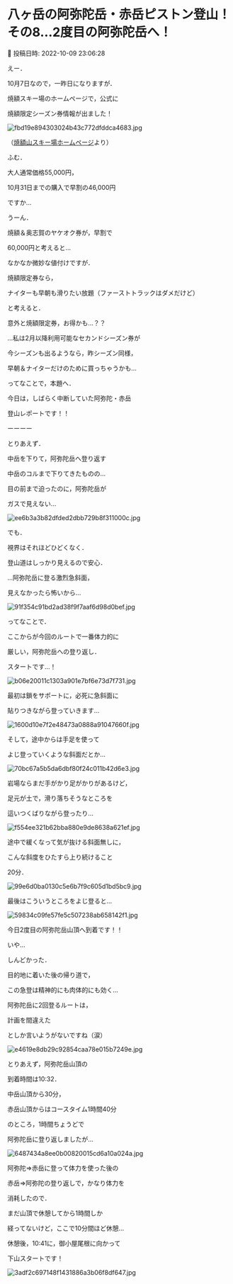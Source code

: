 # 八ヶ岳の阿弥陀岳・赤岳ピストン登山！その8…2度目の阿弥陀岳へ！

📅 投稿日時: 2022-10-09 23:06:28

えー．


10月7日なので，一昨日になりますが．


焼額スキー場のホームページで，公式に


焼額限定シーズン券情報が出ました！







![fbd19e894303024b43c772dfddca4683.jpg](images/fbd19e894303024b43c772dfddca4683.jpg)




（[焼額山スキー場ホームページ](https://www.princehotels.co.jp/ski/shiga/informations/seasonpass202223/)より）





ふむ．


大人通常価格55,000円，


10月31日までの購入で早割の46,000円


ですか…





うーん．


焼額＆奥志賀のヤケオク券が，早割で


60,000円と考えると…


なかなか微妙な値付けですが．





焼額限定券なら，


ナイターも早朝も滑りたい放題（ファーストトラックはダメだけど）


と考えると．


意外と焼額限定券，お得かも…？？





…私は2月以降利用可能なセカンドシーズン券が


今シーズンも出るようなら，昨シーズン同様，


早朝＆ナイターだけのために買っちゃうかも…





ってなことで，本題へ．


今日は，しばらく中断していた阿弥陀・赤岳


登山レポートです！！





ーーーー


とりあえず．


中岳を下りて，阿弥陀岳へ登り返す


中岳のコルまで下りてきたものの…


目の前まで迫ったのに，阿弥陀岳が


ガスで見えない…




![ee6b3a3b82dfded2dbb729b8f311000c.jpg](images/ee6b3a3b82dfded2dbb729b8f311000c.jpg)







でも．


視界はそれほどひどくなく．


登山道はしっかり見えるので安心．


…阿弥陀岳に登る激烈急斜面，


見えなかったら怖いから…




![91f354c91bd2ad38f9f7aaf6d98d0bef.jpg](images/91f354c91bd2ad38f9f7aaf6d98d0bef.jpg)







ってなことで．


ここからが今回のルートで一番体力的に


厳しい，阿弥陀岳への登り返し．


スタートです…！




![b06e20011c1303a901e7bf6e73d7f731.jpg](images/b06e20011c1303a901e7bf6e73d7f731.jpg)







最初は鎖をサポートに，必死に急斜面に


貼りつきながら登っていきます…




![1600d10e7f2e48473a0888a91047660f.jpg](images/1600d10e7f2e48473a0888a91047660f.jpg)







そして，途中からは手足を使って


よじ登っていくような斜面だとか…




![70bc67a5b5da6dbf80f24c011b42d6e3.jpg](images/70bc67a5b5da6dbf80f24c011b42d6e3.jpg)







岩場ならまだ手がかり足がかりがあるけど，


足元が土で，滑り落ちそうなところを


這いつくばりながら登ったり…




![f554ee321b62bba880e9de8638a621ef.jpg](images/f554ee321b62bba880e9de8638a621ef.jpg)







途中で緩くなって気が抜ける斜面無しに，


こんな斜度をひたすら上り続けること


20分．




![99e6d0ba0130c5e6b7f9c605d1bd5bc9.jpg](images/99e6d0ba0130c5e6b7f9c605d1bd5bc9.jpg)







最後はこういうところをよじ登ると…




![59834c09fe57fe5c507238ab658142f1.jpg](images/59834c09fe57fe5c507238ab658142f1.jpg)







今日2度目の阿弥陀岳山頂へ到着です！！


いや…


しんどかった．


目的地に着いた後の帰り道で，


この急登は精神的にも肉体的にも効く…





阿弥陀岳に2回登るルートは，


計画を間違えた


としか言いようがないですね（涙）




![e4619e8db29c92854caa78e015b7249e.jpg](images/e4619e8db29c92854caa78e015b7249e.jpg)







とりあえず，阿弥陀岳山頂の


到着時間は10:32．


中岳山頂から30分，


赤岳山頂からはコースタイム1時間40分


のところ，1時間ちょうどで


阿弥陀岳に登り返しましたが…




![6487434a8ee0b00820015cd6a10a024a.jpg](images/6487434a8ee0b00820015cd6a10a024a.jpg)







阿弥陀⇒赤岳に登って体力を使った後の


赤岳⇒阿弥陀の登り返しで，かなり体力を


消耗したので．


まだ山頂で休憩してから1時間しか


経ってないけど，ここで10分間ほど休憩…





休憩後，10:41に，御小屋尾根に向かって


下山スタートです！




![3adf2c697148f1431886a3b06f8df647.jpg](images/3adf2c697148f1431886a3b06f8df647.jpg)
